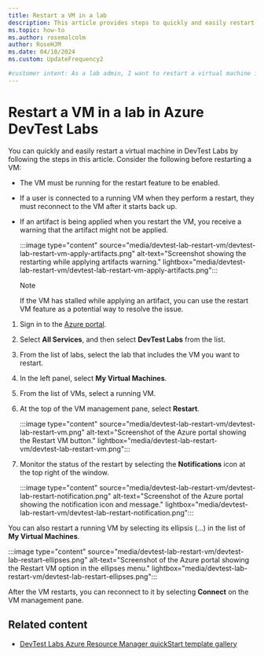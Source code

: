 ```yaml
---
title: Restart a VM in a lab
description: This article provides steps to quickly and easily restart virtual machines (VM) in  Azure DevTest Labs.
ms.topic: how-to
ms.author: rosemalcolm
author: RoseHJM
ms.date: 04/18/2024
ms.custom: UpdateFrequency2

#customer intent: As a lab admin, I want to restart a virtual machine in a lab in Azure DevTest Labs so that I can restart a virtual machine as part of a troubleshooting plan.
---
```


# Restart a VM in a lab in Azure DevTest Labs

You can quickly and easily restart a virtual machine in  DevTest Labs by following the steps in this article. Consider the following before restarting a VM:

- The VM must be running for the restart feature to be enabled.
- If a user is connected to a running VM when they perform a restart, they must reconnect to the VM after it starts back up.
- If an artifact is being applied when you restart the VM, you receive a warning that the artifact might not be applied.

    :::image type="content" source="media/devtest-lab-restart-vm/devtest-lab-restart-vm-apply-artifacts.png" alt-text="Screenshot showing the restarting while applying artifacts warning." lightbox="media/devtest-lab-restart-vm/devtest-lab-restart-vm-apply-artifacts.png":::

   > [!NOTE]
   > If the VM has stalled while applying an artifact, you can use the restart VM feature as a potential way to resolve the issue.

1. Sign in to the [Azure portal](https://go.microsoft.com/fwlink/p/?LinkID=525040).
1. Select **All Services**, and then select **DevTest Labs** from the list.
1. From the list of labs, select the lab that includes the VM  you want to restart.
1. In the left panel, select **My Virtual Machines**.
1. From the list of VMs, select a running VM.
1. At the top of the VM management pane, select **Restart**.

    :::image type="content" source="media/devtest-lab-restart-vm/devtest-lab-restart-vm.png" alt-text="Screenshot of the Azure portal showing the Restart VM button." lightbox="media/devtest-lab-restart-vm/devtest-lab-restart-vm.png":::

1. Monitor the status of the restart by selecting the **Notifications** icon at the top right of the window.

    :::image type="content" source="media/devtest-lab-restart-vm/devtest-lab-restart-notification.png" alt-text="Screenshot of the Azure portal showing the notification icon and message." lightbox="media/devtest-lab-restart-vm/devtest-lab-restart-notification.png":::

You can also restart a running VM by selecting its ellipsis (...) in the list of **My Virtual Machines**.

:::image type="content" source="media/devtest-lab-restart-vm/devtest-lab-restart-ellipses.png" alt-text="Screenshot of the Azure portal showing the Restart VM option in the ellipses menu." lightbox="media/devtest-lab-restart-vm/devtest-lab-restart-ellipses.png":::


After the VM restarts, you can reconnect to it by selecting **Connect** on the VM management pane.

## Related content

- [DevTest Labs Azure Resource Manager quickStart template gallery](https://github.com/Azure/azure-devtestlab/tree/master/samples/DevTestLabs/QuickStartTemplates)
